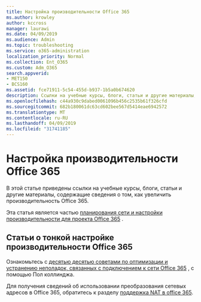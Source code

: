 ```yaml
---
title: Настройка производительности Office 365
ms.author: krowley
author: kccross
manager: laurawi
ms.date: 04/09/2019
ms.audience: Admin
ms.topic: troubleshooting
ms.service: o365-administration
localization_priority: Normal
ms.collection: Ent_O365
ms.custom: Adm_O365
search.appverid:
- MET150
- BCS160
ms.assetid: fce71911-5c54-455d-b937-1b5a0b674620
description: Ссылки на учебные курсы, блоги, статьи и другие материалы, содержащие сведения о том, как увеличить производительность Office 365.
ms.openlocfilehash: c44a930c9dabed0061096b456c2535b61f326cfd
ms.sourcegitcommit: 682b180061dc63cd602bee567d5414eae6942572
ms.translationtype: MT
ms.contentlocale: ru-RU
ms.lasthandoff: 04/09/2019
ms.locfileid: "31741185"
---
```

# <a name="tune-office-365-performance"></a>Настройка производительности Office 365

В этой статье приведены ссылки на учебные курсы, блоги, статьи и другие материалы, содержащие сведения о том, как увеличить производительность Office 365.
  
Эта статья является частью [планирования сети и настройки производительности для проекта Office 365](https://aka.ms/tune) .
   
## <a name="articles-about-fine-tuning-office-365-performance"></a>Статьи о тонкой настройке производительности Office 365

Ознакомьтесь с [десятью десятью советами по оптимизации и устранению неполадок, связанных с подключением к сети Office 365](https://blogs.technet.com/b/onthewire/archive/2014/06/18/top-10-tips-for-optimising-amp-troubleshooting-your-office-365-network-connectivity.aspx) , с помощью Пол коллинджа. 
  
Для получения сведений об использовании преобразования сетевых адресов в Office 365, обратитесь к разделу [поддержка NAT в office 365](nat-support-with-office-365.md).
  

